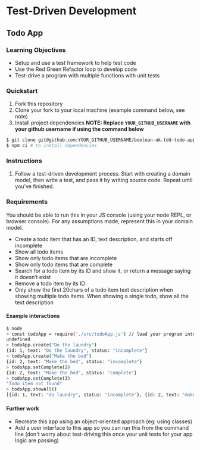 # Test-Driven Development

## Todo App

### Learning Objectives
- Setup and use a test framework to help test code
- Use the Red Green Refactor loop to develop code
- Test-drive a program with multiple functions with unit tests

### Quickstart
1. Fork this repository
2. Clone your fork to your local machine (example command below, see note)
3. Install project dependencies
**NOTE: Replace `YOUR_GITHUB_USERNAME` with your github username if using the command below**
```sh
$ git clone git@github.com:YOUR_GITHUB_USERNAME/boolean-uk-tdd-todo-app.git && cd boolean-uk-tdd-todo-app
$ npm ci # to install dependencies
```

### Instructions
1. Follow a test-driven development process. Start with creating a domain model, then write a test, and pass it by writing source code. Repeat until you've finished.

### Requirements

You should be able to run this in your JS console (using your node REPL, or browser console). For any assumptions made, represent this in your domain model.

- Create a todo item that has an ID, text description, and starts off incomplete
- Show all todo items
- Show only todo items that are incomplete
- Show only todo items that are complete
- Search for a todo item by its ID and show it, or return a message saying it doesn’t exist
- Remove a todo item by its ID
- Only show the first 20chars of a todo item text description when showing multiple todo items. When showing a single todo, show all the text description

#### Example interactions
```sh
$ node
> const todoApp = require('./src/todoApp.js') // load your program into your REPL
undefined
> todoApp.create("Do the laundry")
{id: 1, text: "Do the laundry", status: "incomplete"}
> todoApp.create("Make the bed")
{id: 2, text: "Make the bed", status: "incomplete"}
> todoApp.setComplete(2)
{id: 2, text: "Make the bed", status: "complete"}
> todoApp.setComplete(3)
"Todo item not found"
> todoApp.showAll()
[{id: 1, text: "do laundry", status: "incomplete"}, {id: 2, text: "make the bed", status: "complete"}]
```

#### Further work

- Recreate this app using an object-oriented approach (eg: using classes)
- Add a user interface to this app so you can run this from the command line (don't worry about test-driving this once your unit tests for your app logic are passing)
